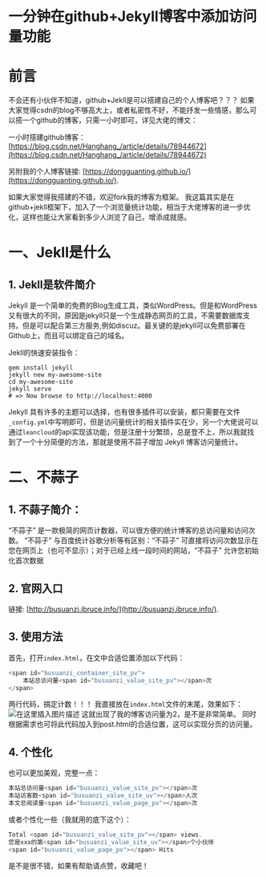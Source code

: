 # 一分钟在github+Jekyll博客中添加访问量功能


# 前言
不会还有小伙伴不知道，github+Jekll是可以搭建自己的个人博客吧？？？
如果大家觉得csdn的blog不够高大上，或者私密性不好，不能抒发一些情感，那么可以搭一个github的博客，只需一小时即可，详见大佬的博文：

一小时搭建github博客：[https://blog.csdn.net/Hanghang_/article/details/78944672](https://blog.csdn.net/Hanghang_/article/details/78944672)

另附我的个人博客链接: [https://dongguanting.github.io/](https://dongguanting.github.io/).

如果大家觉得我搭建的不错，欢迎fork我的博客为框架。
我这篇其实是在github+jekll框架下，加入了一个浏览量统计功能，相当于大佬博客的进一步优化，这样也能让大家看到多少人浏览了自己，增添成就感。

# 一、Jekll是什么
## 1. Jekll是软件简介

Jekyll 是一个简单的免费的Blog生成工具，类似WordPress。但是和WordPress又有很大的不同，原因是jekyll只是一个生成静态网页的工具，不需要数据库支持。但是可以配合第三方服务,例如discuz。最关键的是jekyll可以免费部署在Github上，而且可以绑定自己的域名。


Jekll的快速安装指令：
```linux
gem install jekyll
jekyll new my-awesome-site
cd my-awesome-site
jekyll serve
# => Now browse to http://localhost:4000
```

Jekyll 具有许多的主题可以选择，也有很多插件可以安装，都只需要在文件```_config.yml```中写明即可，但是访问量统计的相关插件实在少，另一个大佬说可以通过```leancloud```的api实现该功能，但是注册十分繁琐，总是登不上，所以我就找到了一个十分简便的方法，那就是使用不蒜子增加 Jekyll 博客访问量统计。



# 二、不蒜子
## 1. 不蒜子简介：

“不蒜子” 是一款极简的网页计数器，可以很方便的统计博客的总访问量和访问次数。
“不蒜子” 与百度统计谷歌分析等有区别：“不蒜子” 可直接将访问次数显示在您在网页上（也可不显示）；对于已经上线一段时间的网站，“不蒜子” 允许您初始化首次数据
## 2. 官网入口
链接: [http://busuanzi.ibruce.info/](http://busuanzi.ibruce.info/).

## 3. 使用方法
首先，打开```index.html```，在文中合适位置添加以下代码：
```c
<span id="busuanzi_container_site_pv">    
	本站总访问量<span id="busuanzi_value_site_pv"></span>次
</span>
```
两行代码，搞定计数！！！
我直接放在```index.html```文件的末尾，效果如下：
![在这里插入图片描述](https://img-blog.csdnimg.cn/20210402163658123.PNG?x-oss-process=image/watermark,type_ZmFuZ3poZW5naGVpdGk,shadow_10,text_aHR0cHM6Ly9ibG9nLmNzZG4ubmV0L2RvbmdndWFudGluZw==,size_16,color_FFFFFF,t_70#pic_center)
这就出现了我的博客访问量为2，是不是非常简单。
同时根据需求也可将此代码加入到post.html的合适位置，这可以实现分页的访问量。


## 4. 个性化
也可以更加美观，完整一点：
```c
本站总访问量<span id="busuanzi_value_site_pv"></span>次
本站访客数<span id="busuanzi_value_site_uv"></span>人次
本文总阅读量<span id="busuanzi_value_page_pv"></span>次
```
或者个性化一些（我就用的底下这个）：
```c
Total <span id="busuanzi_value_site_pv"></span> views.
您是xxx的第<span id="busuanzi_value_site_uv"></span>个小伙伴
<span id="busuanzi_value_page_pv"></span> Hits
```
是不是很不错，如果有帮助请点赞，收藏吧！
